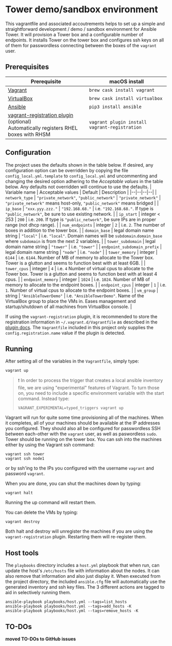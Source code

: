 # Tower demo/sandbox environment
This vagrantfile and associated accoutrements helps to set up a simple and straightforward 
development / demo / sandbox environment for Ansible Tower. It will provision a Tower box
and a configurable number of endpoints.  It installs Tower on the tower box and configures
ssh keys on all of them for passwordless connecting between the boxes of the `vagrant` 
user.

## Prerequisites
| Prerequisite | macOS install |
|--|--|
| [Vagrant](https://www.vagrantup.com) | `brew cask install vagrant` |
| [VirtualBox](https://www.virtualbox.org) | `brew cask install virtualbox` |
| [Ansible](https://www.ansible.com) | `pip3 install ansible` |
| [vagrant-registration plugin](https://github.com/projectatomic/adb-vagrant-registration) (optional) <br /> Automatically registers RHEL boxes with  RHSM | `vagrant plugin install vagrant-registration` |

## Configuration
The project uses the defaults shown in the table below.  If desired, any configuration option can be overridden by copying the file `config_local.yml.template` to `config_local.yml` and uncommenting and changing the desired option adhering to the *Acceptable values* in the table below. Any defaults not overridden will continue to use the defaults.
| Variable name | Acceptable values | Default | Description |
|--|--|--|--|
| `network_type` | `"private_network"`, `"public_network"` | `"private_network"` | `"private_network"` means host-only, `"public_network"` means bridged |
| `ip_base` | `"xxx.yyy.zzz."` | `"192.168.68."` | i.e. `"192.168.68."`. If type is `"public_network"`, be sure to use existing network. |
| `ip_start` | integer < 253 | `200` | i.e. `200`. If type is `"public_network"`, be sure IPs are in proper range (not dhcp range). |
| `num_endpoints` | integer | `2` | i.e. `2`. The number of boxes in addition to the tower box. |
| `domain_base` | legal domain name string | `"local"` | i.e. `"local"`. Domain names will be `subdomain`.`domain_base` where `subdomain` is from the next 2 variables. |
| `tower_subdomain` | legal domain name string | `"tower"` | i.e. `"tower"` |
| `endpoint_subdomain_prefix` | legal domain name string | `"node"` | i.e. `"node"` |
| `tower_memory` | integer | `6144` | i.e. `6144`. Number of MB of memory to allocate to the Tower box. Tower is a glutton and seems to function best with at least 6GB. |
| `tower_cpus` | integer | `4` | i.e. `4` Number of virtual cpus to allocate to the Tower box. Tower is a glutton and seems to function best with at least 4 cpus. |
| `endpoint_memory` | integer | `1024` | i.e. `1024`. Number of MB of memory to allocate to the endpoint boxes. |
| `endpoint_cpus` | integer | `1` | i.e. `1`. Number of virtual cpus to allocate to the endpoint boxes. |
| `vm_group` | string | `"AnsibleTowerDemo"` | i.e. `"AnsibleTowerDemo"`. Name of the VirtualBox group to place the VMs in.  Eases management and startup/shutdown of all machines from VirtualBox console. |

If using the `vagrant-registration` plugin, it is recommended to store the registration information in `~/.vagrant.d/Vagrantfile` as described in the [plugin docs](https://github.com/projectatomic/adb-vagrant-registration#credential-configuration).  The `Vagrantfile` included in this project only supplies the `config.registration.name` value if the plugin is detected.

## Running
After setting all of the variables in the `Vagrantfile`, simply type:
```shell
vagrant up
```

> :exclamation:
> In order to process the trigger that creates a local ansible inventory file, we are using "experimental" features of Vagrant.  To turn those on, you need to include a specific environment variable with the start command.  Instead type:
> ```shell
> VAGRANT_EXPERIMENTAL=typed_triggers vagrant up
> ```

Vagrant will run for quite some time provisioning all of the machines.  When it completes, all of your machines should be available at the IP addresses you configured. They should also all be configured for passwordless SSH between each-other with the `vagrant` user, as well as paswordless `sudo`. Tower should be running on the tower box.  You can ssh into the machines either by using the Vagrant ssh command:
```shell
vagrant ssh tower
vagrant ssh node1
```
or by ssh'ing to the IPs you configured with the username `vagrant` and password `vagrant`.

When you are done, you can shut the machines down by typing:
```shell
vagrant halt
```
Running the up command will restart them.

You can delete the VMs by typing:
```shell
vagrant destroy
```

Both halt and destroy will unregister the machines if you are using the `vagrant-registration` plugin. Restarting them will re-register them.

## Host tools
The `playbooks` directory includes a `host.yml` playbook that when run, can update the host's `/etc/hosts` file with information about the nodes.  It can also remove that information and also just display it.  When executed from the project directory, the included `ansible.cfg` file will automatically use the generated inventory and ssh key files.  The 3 different actions are tagged to aid in selectively running them.

```shell
ansible-playbook playbooks/host.yml --tags=list_hosts
ansible-playbook playbooks/host.yml --tags=add_hosts -K
ansible-playbook playbooks/host.yml --tags=remove_hosts -K
```

## TO-DOs
**moved TO-DOs to GitHub issues**
